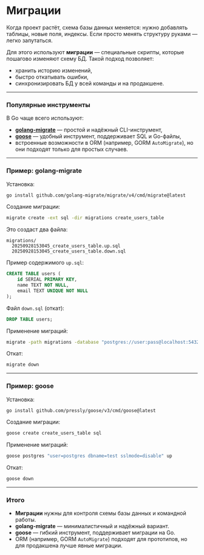 # Миграции

Когда проект растёт, схема базы данных меняется:
нужно добавлять таблицы, новые поля, индексы.
Если просто менять структуру руками — легко запутаться.

Для этого используют **миграции** — специальные скрипты, которые пошагово изменяют схему БД.
Такой подход позволяет:

* хранить историю изменений,
* быстро откатывать ошибки,
* синхронизировать БД у всей команды и на продакшене.

---

### Популярные инструменты

В Go чаще всего используют:

* **[golang-migrate](https://github.com/golang-migrate/migrate)** — простой и надёжный CLI-инструмент,
* **[goose](https://github.com/pressly/goose)** — удобный инструмент, поддерживает SQL и Go-файлы,
* встроенные возможности в ORM (например, GORM `AutoMigrate`), но они подходят только для простых случаев.

---

### Пример: golang-migrate

Установка:

```bash
go install github.com/golang-migrate/migrate/v4/cmd/migrate@latest
```

Создание миграции:

```bash
migrate create -ext sql -dir migrations create_users_table
```

Это создаст два файла:

```
migrations/
  20250928153045_create_users_table.up.sql
  20250928153045_create_users_table.down.sql
```

Пример содержимого `up.sql`:

```sql
CREATE TABLE users (
    id SERIAL PRIMARY KEY,
    name TEXT NOT NULL,
    email TEXT UNIQUE NOT NULL
);
```

Файл `down.sql` (откат):

```sql
DROP TABLE users;
```

Применение миграций:

```bash
migrate -path migrations -database "postgres://user:pass@localhost:5432/db?sslmode=disable" up
```

Откат:

```bash
migrate down
```

---

### Пример: goose

Установка:

```bash
go install github.com/pressly/goose/v3/cmd/goose@latest
```

Создание миграции:

```bash
goose create create_users_table sql
```

Применение миграций:

```bash
goose postgres "user=postgres dbname=test sslmode=disable" up
```

Откат:

```bash
goose down
```

---

### Итого

* **Миграции** нужны для контроля схемы базы данных и командной работы.
* **golang-migrate** — минималистичный и надёжный вариант.
* **goose** — гибкий инструмент, поддерживает миграции на Go.
* ORM (например, GORM `AutoMigrate`) подходят для прототипов, но для продакшена лучше явные миграции.